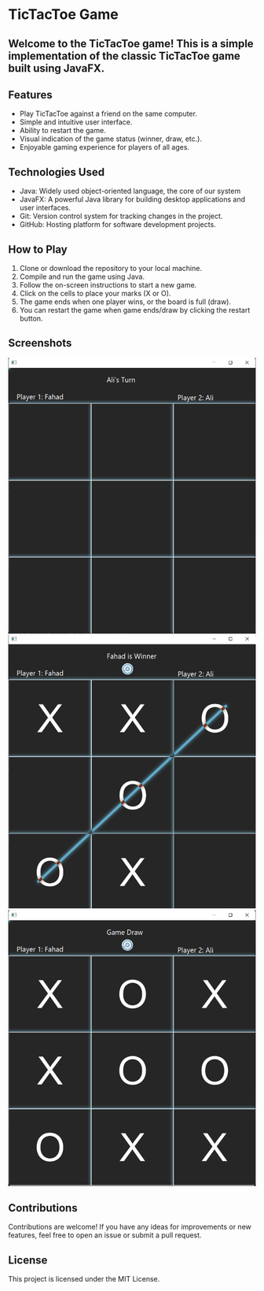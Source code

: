 # TicTacToe Game
## Welcome to the TicTacToe game! This is a simple implementation of the classic TicTacToe game built using JavaFX.

## Features
* Play TicTacToe against a friend on the same computer.
* Simple and intuitive user interface.
* Ability to restart the game.
* Visual indication of the game status (winner, draw, etc.).
* Enjoyable gaming experience for players of all ages.

## Technologies Used
* Java:  Widely used object-oriented language, the core of our system
* JavaFX: A powerful Java library for building desktop applications and user interfaces.
* Git: Version control system for tracking changes in the project.
* GitHub: Hosting platform for software development projects.

## How to Play
1. Clone or download the repository to your local machine.
2. Compile and run the game using Java.
3. Follow the on-screen instructions to start a new game.
4. Click on the cells to place your marks (X or O).
5. The game ends when one player wins, or the board is full (draw).
6. You can restart the game when game ends/draw by clicking the restart button.

## Screenshots
![Screenshot 1](https://github.com/fahad7169/TicTacToe/blob/main/src/main/resources/Screenshot%20(27).png)
![Screenshot 2](https://github.com/fahad7169/TicTacToe/blob/main/src/main/resources/Screenshot%20(28).png)
![Screenshot 3](https://github.com/fahad7169/TicTacToe/blob/main/src/main/resources/Screenshot%20(29).png)

## Contributions
Contributions are welcome! If you have any ideas for improvements or new features, feel free to open an issue or submit a pull request.

## License
This project is licensed under the MIT License.

